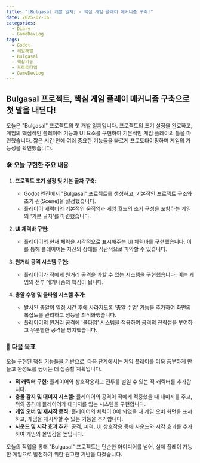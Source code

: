 ```yaml
---
title: "[Bulgasal 개발 일지] - 핵심 게임 플레이 메커니즘 구축!"
date: 2025-07-16
categories:
  - Diary
  - GameDevLog
tags:
  - Godot
  - 게임개발
  - Bulgasal
  - 핵심기능
  - 프로토타입
  - GameDevLog
---
```


## Bulgasal 프로젝트, 핵심 게임 플레이 메커니즘 구축으로 첫 발을 내딛다!

오늘은 "Bulgasal" 프로젝트의 첫 개발 일지입니다. 프로젝트의 초기 설정을 완료하고, 게임의 핵심적인 플레이어 기능과 UI 요소를 구현하여 기본적인 게임 플레이의 틀을 마련했습니다. 짧은 시간 안에 여러 중요한 기능들을 빠르게 프로토타이핑하며 게임의 가능성을 확인했습니다.

### 🛠️ 오늘 구현한 주요 내용

1.  **프로젝트 초기 설정 및 기본 골자 구축:**
    *   Godot 엔진에서 "Bulgasal" 프로젝트를 생성하고, 기본적인 프로젝트 구조와 초기 씬(Scene)을 설정했습니다.
    *   플레이어 캐릭터의 기본적인 움직임과 게임 월드의 초기 구성을 포함하는 게임의 '기본 골자'를 마련했습니다.

2.  **UI 체력바 구현:**
    *   플레이어의 현재 체력을 시각적으로 표시해주는 UI 체력바를 구현했습니다. 이를 통해 플레이어는 자신의 상태를 직관적으로 파악할 수 있습니다.

3.  **원거리 공격 시스템 구현:**
    *   플레이어가 적에게 원거리 공격을 가할 수 있는 시스템을 구현했습니다. 이는 게임의 전투 메커니즘의 핵심이 됩니다.

4.  **총알 수명 및 쿨타임 시스템 추가:**
    *   발사된 총알이 일정 시간 후에 사라지도록 '총알 수명' 기능을 추가하여 화면의 복잡도를 관리하고 성능을 최적화했습니다.
    *   플레이어의 원거리 공격에 '쿨타임' 시스템을 적용하여 공격의 전략성을 부여하고 무분별한 공격을 방지했습니다.

### 🚀 다음 목표

오늘 구현된 핵심 기능들을 기반으로, 다음 단계에서는 게임 플레이를 더욱 풍부하게 만들고 완성도를 높이는 데 집중할 계획입니다.

*   **적 캐릭터 구현:** 플레이어와 상호작용하고 전투를 벌일 수 있는 적 캐릭터를 추가합니다.
*   **충돌 감지 및 대미지 시스템:** 플레이어의 공격이 적에게 적중했을 때 대미지를 주고, 적의 공격에 플레이어가 대미지를 입는 시스템을 구현합니다.
*   **게임 오버 및 재시작 로직:** 플레이어의 체력이 0이 되었을 때 게임 오버 화면을 표시하고, 게임을 재시작할 수 있는 기능을 추가합니다.
*   **사운드 및 시각 효과 추가:** 공격, 피격, UI 상호작용 등에 사운드와 시각 효과를 추가하여 게임의 몰입감을 높입니다.

오늘의 작업을 통해 "Bulgasal" 프로젝트는 단순한 아이디어를 넘어, 실제 플레이 가능한 게임으로 발전하기 위한 견고한 기반을 다졌습니다.
